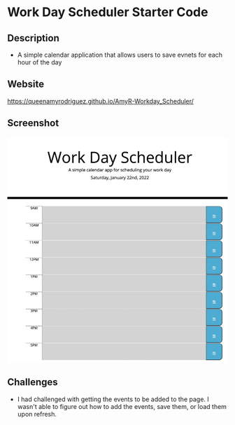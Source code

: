 # Work Day Scheduler Starter Code

## Description
* A simple calendar application that allows users to save evnets for each hour of the day

## Website
https://queenamyrodriguez.github.io/AmyR-Workday_Scheduler/

## Screenshot
![screenshot](assets/images/Workday-screenshot.png)

## Challenges
* I had challenged with getting the events to be added to the page. I wasn't able to figure out how to add the events, save them, or load them upon refresh.

